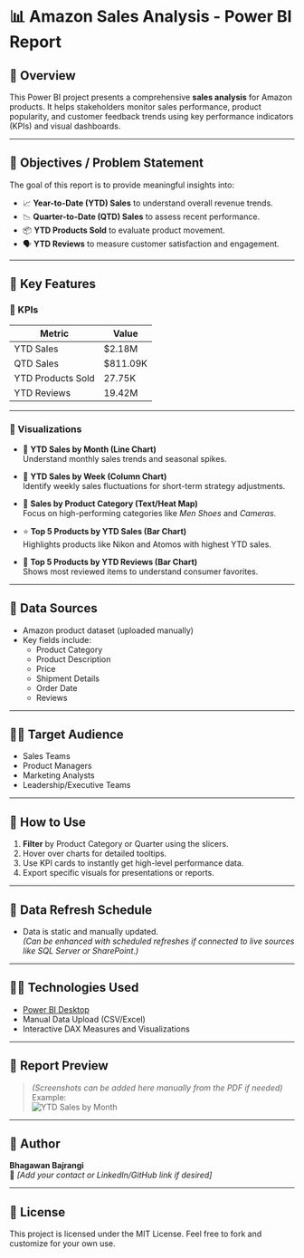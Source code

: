 # 📊 Amazon Sales Analysis - Power BI Report

## 📝 Overview

This Power BI project presents a comprehensive **sales analysis** for Amazon products. It helps stakeholders monitor sales performance, product popularity, and customer feedback trends using key performance indicators (KPIs) and visual dashboards.

---

## 🚀 Objectives / Problem Statement

The goal of this report is to provide meaningful insights into:

- 📈 **Year-to-Date (YTD) Sales** to understand overall revenue trends.
- 📉 **Quarter-to-Date (QTD) Sales** to assess recent performance.
- 📦 **YTD Products Sold** to evaluate product movement.
- 🗣️ **YTD Reviews** to measure customer satisfaction and engagement.

---

## 📌 Key Features

### 🔹 KPIs

| Metric              | Value       |
|---------------------|-------------|
| YTD Sales           | $2.18M      |
| QTD Sales           | $811.09K    |
| YTD Products Sold   | 27.75K      |
| YTD Reviews         | 19.42M      |

---

### 🔹 Visualizations

- 📅 **YTD Sales by Month (Line Chart)**  
  Understand monthly sales trends and seasonal spikes.

- 📆 **YTD Sales by Week (Column Chart)**  
  Identify weekly sales fluctuations for short-term strategy adjustments.

- 🧊 **Sales by Product Category (Text/Heat Map)**  
  Focus on high-performing categories like *Men Shoes* and *Cameras*.

- ⭐ **Top 5 Products by YTD Sales (Bar Chart)**  
  Highlights products like Nikon and Atomos with highest YTD sales.

- 🌟 **Top 5 Products by YTD Reviews (Bar Chart)**  
  Shows most reviewed items to understand consumer favorites.

---

## 📂 Data Sources

- Amazon product dataset (uploaded manually)
- Key fields include:  
  - Product Category  
  - Product Description  
  - Price  
  - Shipment Details  
  - Order Date  
  - Reviews

---

## 👨‍💼 Target Audience

- Sales Teams  
- Product Managers  
- Marketing Analysts  
- Leadership/Executive Teams

---

## 🧭 How to Use

1. **Filter** by Product Category or Quarter using the slicers.
2. Hover over charts for detailed tooltips.
3. Use KPI cards to instantly get high-level performance data.
4. Export specific visuals for presentations or reports.

---

## 🔁 Data Refresh Schedule

- Data is static and manually updated.  
  *(Can be enhanced with scheduled refreshes if connected to live sources like SQL Server or SharePoint.)*

---

## 🧑‍💻 Technologies Used

- [Power BI Desktop](https://powerbi.microsoft.com/)
- Manual Data Upload (CSV/Excel)
- Interactive DAX Measures and Visualizations

---

## 📸 Report Preview

> *(Screenshots can be added here manually from the PDF if needed)*  
> Example:  
> ![YTD Sales by Month](./screenshots/ytd-sales-month.png)

---

## 👤 Author

**Bhagawan Bajrangi**  
📧 _[Add your contact or LinkedIn/GitHub link if desired]_

---

## 📃 License

This project is licensed under the MIT License. Feel free to fork and customize for your own use.

